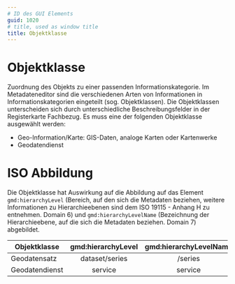 ```yaml
---
# ID des GUI Elements
guid: 1020
# title, used as window title
title: Objektklasse
---
```


# Objektklasse

Zuordnung des Objekts zu einer passenden Informationskategorie. Im Metadateneditor sind die verschiedenen Arten von Informationen in Informationskategorien eingeteilt (sog. Objektklassen). Die Objektklassen unterscheiden sich durch unterschiedliche Beschreibungsfelder in der Registerkarte Fachbezug. Es muss eine der folgenden Objektklasse ausgewählt werden: 
* Geo-Information/Karte: GIS-Daten, analoge Karten oder Kartenwerke 
* Geodatendienst

# ISO Abbildung

Die Objektklasse hat Auswirkung auf die Abbildung auf das Element `gmd:hierarchyLevel` (Bereich, auf den sich die Metadaten beziehen, weitere Informationen zu Hierarchieebenen sind dem ISO 19115 - Anhang H  zu entnehmen. Domain 6) und `gmd:hierarchyLevelName` (Bezeichnung der Hierarchieebene, auf die sich die Metadaten beziehen. Domain 7) abgebildet.

| Objektklasse         | gmd:hierarchyLevel     | gmd:hierarchyLevelName   |
| -------------------- |:----------------------:| :-----------------------:|
| Geodatensatz         | dataset/series         | <empty>/series           |
| Geodatendienst       | service                | service                  |

